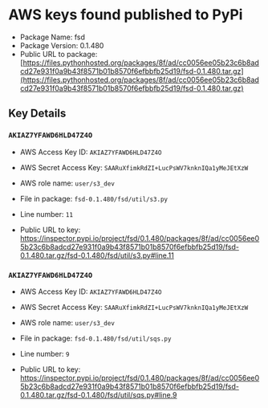 # AWS keys found published to PyPi

* Package Name: fsd
* Package Version: 0.1.480
* Public URL to package: [https://files.pythonhosted.org/packages/8f/ad/cc0056ee05b23c6b8adcd27e931f0a9b43f8571b01b8570f6efbbfb25d19/fsd-0.1.480.tar.gz](https://files.pythonhosted.org/packages/8f/ad/cc0056ee05b23c6b8adcd27e931f0a9b43f8571b01b8570f6efbbfb25d19/fsd-0.1.480.tar.gz)

## Key Details

### `AKIAZ7YFAWD6HLD47Z4O`

* AWS Access Key ID: `AKIAZ7YFAWD6HLD47Z4O`
* AWS Secret Access Key: `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` 
* AWS role name: `user/s3_dev`
* File in package: `fsd-0.1.480/fsd/util/s3.py`
* Line number: `11`

* Public URL to key: https://inspector.pypi.io/project/fsd/0.1.480/packages/8f/ad/cc0056ee05b23c6b8adcd27e931f0a9b43f8571b01b8570f6efbbfb25d19/fsd-0.1.480.tar.gz/fsd-0.1.480/fsd/util/s3.py#line.11



### `AKIAZ7YFAWD6HLD47Z4O`

* AWS Access Key ID: `AKIAZ7YFAWD6HLD47Z4O`
* AWS Secret Access Key: `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` 
* AWS role name: `user/s3_dev`
* File in package: `fsd-0.1.480/fsd/util/sqs.py`
* Line number: `9`

* Public URL to key: https://inspector.pypi.io/project/fsd/0.1.480/packages/8f/ad/cc0056ee05b23c6b8adcd27e931f0a9b43f8571b01b8570f6efbbfb25d19/fsd-0.1.480.tar.gz/fsd-0.1.480/fsd/util/sqs.py#line.9


